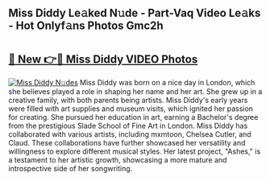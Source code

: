 ## Miss Diddy Le𝚊ked N𝚞de - Part-Vaq Video Le𝚊ks - Hot Onlyf𝚊ns Photos Gmc2h

# <h2><a href="http://ab87974.deff.icu/?id=Miss+Diddy">🔗 New 👉🔴 Miss Diddy VIDEO Photos</a></h2>

[![Miss Diddy N𝚞des](https://i.imgur.com/rIISA9y.gif)](http://ab87974.deff.icu/?id=Miss+Diddy)
Miss Diddy was born on a nice day in London, which she believes played a role in shaping her name and her art. She grew up in a creative family, with both parents being artists. Miss Diddy's early years were filled with art supplies and museum visits, which ignited her passion for creating. She pursued her education in art, earning a Bachelor's degree from the prestigious Slade School of Fine Art in London. Miss Diddy has collaborated with various artists, including mxmtoon, Chelsea Cutler, and Claud. These collaborations have further showcased her versatility and willingness to explore different musical styles. Her latest project, "Ashes," is a testament to her artistic growth, showcasing a more mature and introspective side of her songwriting.
